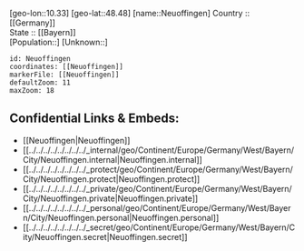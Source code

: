 ﻿---
location: [48.48,10.33] 
mapzoom: [7,12] 
mapmarker: city 
type: City
tags:
- geo/City


SpocWebEntityId: 32846
isDeleted: false
confidential: public

---
[geo-lon::10.33] 
[geo-lat::48.48] 
[name::Neuoffingen] 
Country :: [[Germany]]  
State :: [[Bayern]]  
[Population::] 
[Unknown::] 


```leaflet
id: Neuoffingen
coordinates: [[Neuoffingen]] 
markerFile: [[Neuoffingen]] 
defaultZoom: 11 
maxZoom: 18
```


## Confidential Links & Embeds: 
- [[Neuoffingen|Neuoffingen]]  
- [[../../../../../../../../_internal/geo/Continent/Europe/Germany/West/Bayern/City/Neuoffingen.internal|Neuoffingen.internal]] 
- [[../../../../../../../../_protect/geo/Continent/Europe/Germany/West/Bayern/City/Neuoffingen.protect|Neuoffingen.protect]] 
- [[../../../../../../../../_private/geo/Continent/Europe/Germany/West/Bayern/City/Neuoffingen.private|Neuoffingen.private]] 
- [[../../../../../../../../_personal/geo/Continent/Europe/Germany/West/Bayern/City/Neuoffingen.personal|Neuoffingen.personal]] 
- [[../../../../../../../../_secret/geo/Continent/Europe/Germany/West/Bayern/City/Neuoffingen.secret|Neuoffingen.secret]] 
